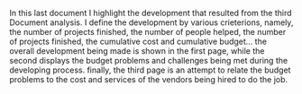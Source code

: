 In this last document I highlight the development that resulted from the third Document analysis. I define the development by various crieterions, namely, the number of projects finished, the number of people helped, the number of projects finished, the cumulative cost and cumulative budget...
the overall development being made is shown in the first page, while the second displays the budget problems and challenges being met during the developing process.
finally, the third page is an attempt to relate the budget problems to the cost and services of the vendors being hired to do the job.
